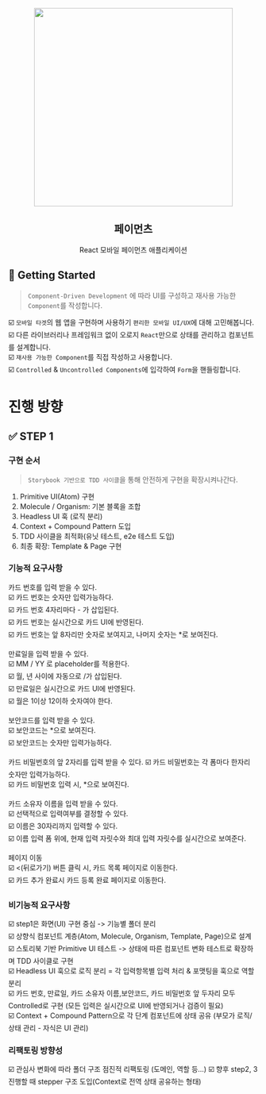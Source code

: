 <p align="middle" >
  <img src="https://techcourse-storage.s3.ap-northeast-2.amazonaws.com/0fefce79602043a9b3281ee1dd8f4be6" width="400">
</p>
<h2 align="middle">페이먼츠</h2>
<p align="middle">React 모바일 페이먼츠 애플리케이션</p>
</p>

## 🚀 Getting Started

> `Component-Driven Development` 에 따라 UI를 구성하고 재사용 가능한 `Component`를 작성합니다.

:ballot_box_with_check: `모바일 타겟`의 웹 앱을 구현하며 사용하기 `편리한 모바일 UI/UX`에 대해 고민해봅니다.  
:ballot_box_with_check: 다른 라이브러리나 프레임워크 없이 오로지 `React`만으로 상태를 관리하고 컴포넌트를 설계합니다.  
:ballot_box_with_check: `재사용 가능한 Component`를 직접 작성하고 사용합니다.  
:ballot_box_with_check: `Controlled` & `Uncontrolled Components`에 입각하여 `Form`을 핸들링합니다.

# 진행 방향
## :white_check_mark: STEP 1 

### 구현 순서
> `Storybook 기반으로 TDD 사이클`을 통해 안전하게 구현을 확장시켜나간다.

1. Primitive UI(Atom) 구현  
2. Molecule / Organism: 기본 블록을 조합  
3. Headless UI 훅 (로직 분리)  
4. Context + Compound Pattern 도입  
5. TDD 사이클을 최적화(유닛 테스트, e2e 테스트 도입)
6. 최종 확장: Template & Page 구현  


### 기능적 요구사항

카드 번호를 입력 받을 수 있다.  
:ballot_box_with_check: 카드 번호는 숫자만 입력가능하다.  
:ballot_box_with_check: 카드 번호 4자리마다 - 가 삽입된다.  
:ballot_box_with_check: 카드 번호는 실시간으로 카드 UI에 반영된다.  
:ballot_box_with_check: 카드 번호는 앞 8자리만 숫자로 보여지고, 나머지 숫자는 *로 보여진다.  

만료일을 입력 받을 수 있다.  
:ballot_box_with_check: MM / YY 로 placeholder를 적용한다.  
:ballot_box_with_check: 월, 년 사이에 자동으로 /가 삽입된다.  
:ballot_box_with_check: 만료일은 실시간으로 카드 UI에 반영된다.  
:ballot_box_with_check: 월은 1이상 12이하 숫자여야 한다.

보안코드를 입력 받을 수 있다.  
:ballot_box_with_check: 보안코드는 *으로 보여진다.  
:ballot_box_with_check: 보안코드는 숫자만 입력가능하다.  

카드 비밀번호의 앞 2자리를 입력 받을 수 있다.
:ballot_box_with_check: 카드 비밀번호는 각 폼마다 한자리 숫자만 입력가능하다.  
:ballot_box_with_check: 카드 비밀번호 입력 시, *으로 보여진다.  

카드 소유자 이름을 입력 받을 수 있다.  
:ballot_box_with_check: 선택적으로 입력여부를 결정할 수 있다.  
:ballot_box_with_check: 이름은 30자리까지 입력할 수 있다.  
:ballot_box_with_check: 이름 입력 폼 위에, 현재 입력 자릿수와 최대 입력 자릿수를   실시간으로 보여준다.  

페이지 이동  
:ballot_box_with_check: <(뒤로가기) 버튼 클릭 시, 카드 목록 페이지로 이동한다.  
:ballot_box_with_check: 카드 추가 완료시 카드 등록 완료 페이지로 이동한다.


### 비기능적 요구사항
:ballot_box_with_check: step1은 화면(UI) 구현 중심 -> 기능별 폴더 분리  
:ballot_box_with_check: 상향식 컴포넌트 계층(Atom, Molecule, Organism, Template, Page)으로 설계  
:ballot_box_with_check: 스토리북 기반 Primitive UI 테스트 -> 상태에 따른 컴포넌트 변화 테스트로 확장하며 TDD 사이클로 구현  
:ballot_box_with_check: Headless UI 훅으로 로직 분리 = 각 입력항목별 입력 처리 & 포맷팅을 훅으로 역할 분리  
:ballot_box_with_check: 카드 번호, 만료일, 카드 소유자 이름,보안코드, 카드 비밀번호 앞 두자리 모두 Controlled로 구현 (모든 입력은 실시간으로 UI에 반영되거나 검증이 필요)  
:ballot_box_with_check: Context + Compound Pattern으로 각 단계 컴포넌트에 상태 공유  (부모가 로직/상태 관리 - 자식은 UI 관리)  

### 리팩토링 방향성
:ballot_box_with_check: 관심사 변화에 따라 폴더 구조 점진적 리팩토링 (도메인, 역할 등...)
:ballot_box_with_check: 향후 step2, 3 진행할 때 stepper 구조 도입(Context로 전역 상태 공유하는 형태)
